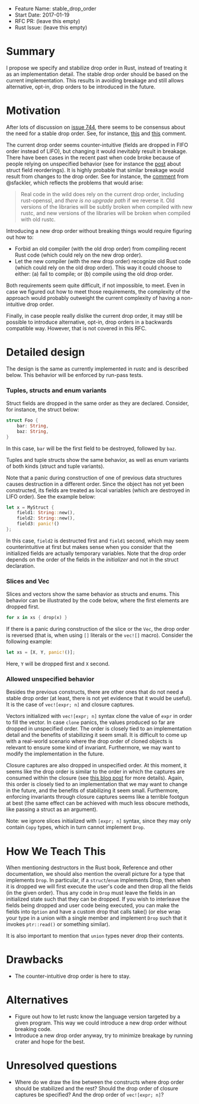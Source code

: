 - Feature Name: stable_drop_order
- Start Date: 2017-01-19
- RFC PR: (leave this empty)
- Rust Issue: (leave this empty)

# Summary
[summary]: #summary

I propose we specify and stabilize drop order in Rust, instead of treating
it as an implementation detail. The stable drop order should be based on the
current implementation. This results in avoiding breakage and still allows
alternative, opt-in, drop orders to be introduced in the future.

# Motivation
[motivation]: #motivation

After lots of discussion on [issue 744](https://github.com/rust-lang/rfcs/issues/744),
there seems to be consensus about the need for a stable drop order. See, for instance,
[this](https://github.com/rust-lang/rfcs/issues/744#issuecomment-231215181) and
[this](https://github.com/rust-lang/rfcs/issues/744#issuecomment-231237499) comment.

The current drop order seems counter-intuitive (fields are dropped in FIFO order
instead of LIFO), but changing it would inevitably result in breakage. There have
been cases in the recent past when code broke because of people relying on unspecified
behavior (see for instance the
[post](https://internals.rust-lang.org/t/rolling-out-or-unrolling-struct-field-reorderings/4485)
about struct field reorderings). It is highly probable that similar breakage
would result from changes to the drop order. See for instance, the
[comment](https://github.com/rust-lang/rfcs/issues/744#issuecomment-225918642)
from @sfackler, which reflects the problems that would arise:

> Real code in the wild does rely on the current drop order, including rust-openssl,
and *there is no upgrade path* if we reverse it. Old versions of the libraries will
be subtly broken when compiled with new rustc, and new versions of the libraries
will be broken when compiled with old rustc. 

Introducing a new drop order without breaking things would require figuring out how to:

* Forbid an old compiler (with the old drop order) from compiling recent Rust
code (which could rely on the new drop order).
* Let the new compiler (with the new drop order) recognize old Rust code
(which could rely on the old drop order). This way it could choose to either:
(a) fail to compile; or (b) compile using the old drop order.

Both requirements seem quite difficult, if not impossible, to meet. Even in case
we figured out how to meet those requirements, the complexity of the approach would
probably outweight the current complexity of having a non-intuitive drop order.

Finally, in case people really dislike the current drop order, it may still
be possible to introduce alternative, opt-in, drop orders in a backwards
compatible way. However, that is not covered in this RFC.

# Detailed design
[design]: #detailed-design

The design is the same as currently implemented in rustc and is described
below. This behavior will be enforced by run-pass tests.

### Tuples, structs and enum variants

Struct fields are dropped in the same order as they are declared. Consider,
for instance, the struct below:

```rust
struct Foo {
    bar: String,
    baz: String,
}
```

In this case, `bar` will be the first field to be destroyed, followed by `baz`.

Tuples and tuple structs show the same behavior, as well as enum variants of both kinds
(struct and tuple variants).

Note that a panic during construction of one of previous data structures causes
destruction in a different order. Since the object has not yet been constructed,
its fields are treated as local variables (which are destroyed in LIFO order).
See the example below:

```rust
let x = MyStruct {
    field1: String::new(),
    field2: String::new(),
    field3: panic!()
};
```

In this case, `field2` is destructed first and `field1` second, which may
seem counterintuitive at first but makes sense when you consider that the
initialized fields are actually temporary variables. Note that the drop order
depends on the order of the fields in the *initializer* and not in the struct
declaration.

### Slices and Vec

Slices and vectors show the same behavior as structs and enums. This behavior
can be illustrated by the code below, where the first elements are dropped
first.

```rust
for x in xs { drop(x) }
``` 

If there is a panic during construction of the slice or the `Vec`, the
drop order is reversed (that is, when using `[]` literals or the `vec![]` macro).
Consider the following example:

```rust
let xs = [X, Y, panic!()];
```

Here, `Y` will be dropped first and `X` second.

### Allowed unspecified behavior

Besides the previous constructs, there are other ones that do not need
a stable drop order (at least, there is not yet evidence that it would be
useful). It is the case of `vec![expr; n]` and closure captures.

Vectors initialized with `vec![expr; n]` syntax clone the value of `expr`
in order to fill the vector. In case `clone` panics, the values produced so far
are dropped in unspecified order. The order is closely tied to an implementation
detail and the benefits of stabilizing it seem small. It is difficult to come
up with a real-world scenario where the drop order of cloned objects is relevant
to ensure some kind of invariant. Furthermore, we may want to modify the implementation
in the future.

Closure captures are also dropped in unspecified order. At this moment, it seems
like the drop order is similar to the order in which the captures are consumed within
the closure (see [this blog post](https://aochagavia.github.io/blog/exploring-rusts-unspecified-drop-order/)
for more details). Again, this order is closely tied to an implementation that
we may want to change in the future, and the benefits of stabilizing it seem small.
Furthermore, enforcing invariants through closure captures seems like a terrible footgun
at best (the same effect can be achieved with much less obscure methods, like passing
a struct as an argument).

Note: we ignore slices initialized with `[expr; n]` syntax, since they may only
contain `Copy` types, which in turn cannot implement `Drop`.

# How We Teach This
[how-we-teach-this]: #how-we-teach-this

When mentioning destructors in the Rust book, Reference and other documentation,
we should also mention the overall picture for a type that implements `Drop`.
In particular, if a `struct`/`enum` implements Drop, then when it is dropped we will
first execute the user's code and then drop all the fields (in the given order). Thus
any code in `Drop` must leave the fields in an initialized state such that they can
be dropped. If you wish to interleave the fields being dropped and user code being
executed, you can make the fields into `Option` and have a custom drop that calls take()
(or else wrap your type in a union with a single member and implement `Drop` such that
it invokes `ptr::read()` or something similar).

It is also important to mention that `union` types never drop their contents.

# Drawbacks
[drawbacks]: #drawbacks

* The counter-intuitive drop order is here to stay.

# Alternatives
[alternatives]: #alternatives

* Figure out how to let rustc know the language version targeted by a given program.
This way we could introduce a new drop order without breaking code.
* Introduce a new drop order anyway, try to minimize breakage by running crater
and hope for the best.

# Unresolved questions
[unresolved]: #unresolved-questions

* Where do we draw the line between the constructs where drop order should be stabilized
and the rest? Should the drop order of closure captures be specified? And the drop order
of `vec![expr; n]`?
